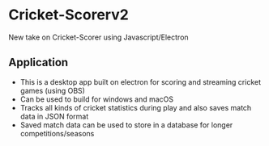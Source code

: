 # Cricket-Scorerv2
New take on Cricket-Scorer using Javascript/Electron


## Application

- This is a desktop app built on electron for scoring and streaming cricket games (using OBS)
- Can be used to build for windows and macOS
- Tracks all kinds of cricket statistics during play and also saves match data in JSON format
- Saved match data can be used to store in a database for longer competitions/seasons
